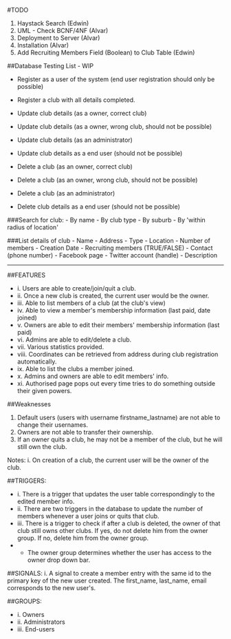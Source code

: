 #TODO
1. Haystack Search (Edwin)
2. UML - Check BCNF/4NF (Alvar)
3. Deployment to Server (Alvar)
4. Installation (Alvar)
5. Add Recruiting Members Field (Boolean) to Club Table (Edwin)


##Database Testing List - WIP
* Register as a user of the system (end user registration should only be possible)
* Register a club with all details completed.

* Update club details (as a owner, correct club)
* Update club details (as a owner, wrong club, should not be possible)
* Update club details (as an administrator)
* Update club details as a end user (should not be possible)

* Delete a club (as an owner, correct club)
* Delete a club (as an owner, wrong club, should not be possible)
* Delete a club (as an administrator)
* Delete club details as a end user (should not be possible)

###Search for club:
	- By name
	- By club type
	- By suburb
	- By 'within radius of location'
	
###List details of club
	- Name
	- Address
	- Type
	- Location
	- Number of members
	- Creation Date
	- Recruiting members (TRUE/FALSE)
	- Contact (phone number)
	- Facebook page
	- Twitter account (handle)
	- Description

---

##FEATURES
* i. Users are able to create/join/quit a club.
* ii. Once a new club is created, the current user would be the owner.
* iii. Able to list members of a club (at the club's view)
* iv. Able to view a member's membership information (last paid, date joined)
* v. Owners are able to edit their members' membership information (last paid)
* vi. Admins are able to edit/delete a club.
* vii. Various statistics provided.
* viii. Coordinates can be retrieved from address during club registration automatically.
* ix. Able to list the clubs a member joined.
* x. Admins and owners are able to edit members' info.
* xi. Authorised page pops out every time tries to do something outside their given powers.

##Weaknesses
1. Default users (users with username firstname_lastname) are not able to change their usernames.
2. Owners are not able to transfer their ownership.
3. If an owner quits a club, he may not be a member of the club, but he will still own the club.

Notes:
i. On creation of a club, the current user will be the owner of the club.

##TRIGGERS:
* i. There is a trigger that updates the user table correspondingly to the edited member info.
* ii. There are two triggers in the database to update the number of members whenever a user joins or quits that club.
* iii. There is a trigger to check if after a club is deleted, the owner of that club still owns other clubs. If yes, do not delete him from the owner group. If no, delete him from the owner group. 
* * The owner group determines whether the user has access to the owner drop down bar. 

##SIGNALS:
i. A signal to create a member entry with the same id to the primary key of the new user created. The first_name, last_name, email corresponds to the new user's.

##GROUPS:
* i. Owners
* ii. Administrators
* iii. End-users